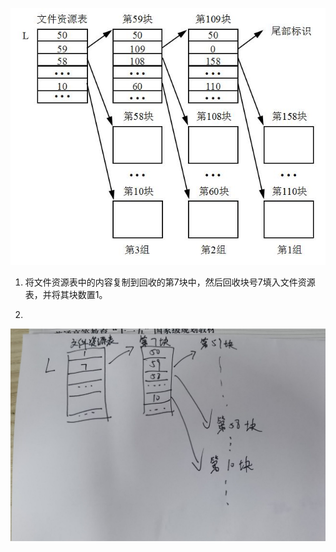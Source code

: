 ![img](./img/filesystem2.jpg)

1. 将文件资源表中的内容复制到回收的第7块中，然后回收块号7填入文件资源表，并将其块数置1。

2. 
![img](./img/img1.jpg)